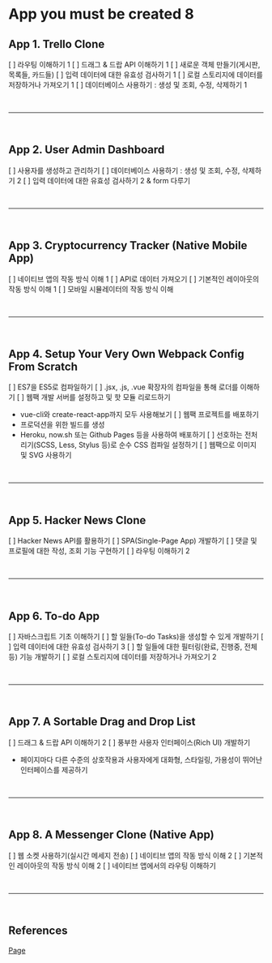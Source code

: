 # App you must be created 8
## App 1. Trello Clone
[ ] 라우팅 이해하기 1
[ ] 드래그 & 드랍 API 이해하기 1
[ ] 새로운 객체 만들기(게시판, 목록들, 카드들)
[ ] 입력 데이터에 대한 유효성 검사하기 1
[ ] 로컬 스토리지에 데이터를 저장하거나 가져오기 1
[ ] 데이터베이스 사용하기 : 생성 및 조회, 수정, 삭제하기 1

<br>
<hr>
<br>

## App 2. User Admin Dashboard
[ ] 사용자를 생성하고 관리하기
[ ] 데이터베이스 사용하기 : 생성 및 조회, 수정, 삭제하기 2
[ ] 입력 데이터에 대한 유효성 검사하기 2 & form 다루기

<br>
<hr>
<br>

## App 3. Cryptocurrency Tracker (Native Mobile App)
[ ] 네이티브 앱의 작동 방식 이해 1
[ ] API로 데이터 가져오기
[ ] 기본적인 레이아웃의 작동 방식 이해 1
[ ] 모바일 시뮬레이터의 작동 방식 이해

<br>
<hr>
<br>

## App 4. Setup Your Very Own Webpack Config From Scratch
[ ] ES7을 ES5로 컴파일하기
[ ] .jsx, .js, .vue 확장자의 컴파일을 통해 로더를 이해하기
[ ] 웹팩 개발 서버를 설정하고 및 핫 모듈 리로드하기
  - vue-cli와 create-react-app까지 모두 사용해보기
[ ] 웹팩 프로젝트를 배포하기
  - 프로덕션을 위한 빌드를 생성
  - Heroku, now.sh 또는 Github Pages 등을 사용하여 배포하기
[ ] 선호하는 전처리기(SCSS, Less, Stylus 등)로 순수 CSS 컴파일 설정하기
[ ] 웹팩으로 이미지 및 SVG 사용하기

<br>
<hr>
<br>

## App 5. Hacker News Clone
[ ] Hacker News API를 활용하기
[ ] SPA(Single-Page App) 개발하기
[ ] 댓글 및 프로필에 대한 작성, 조회 기능 구현하기
[ ] 라우팅 이해하기 2

<br>
<hr>
<br>

## App 6. To-do App
[ ] 자바스크립트 기초 이해하기
[ ] 할 일들(To-do Tasks)을 생성할 수 있게 개발하기
[ ] 입력 데이터에 대한 유효성 검사하기 3
[ ] 할 일들에 대한 필터링(완료, 진행중, 전체 등) 기능 개발하기
[ ] 로컬 스토리지에 데이터를 저장하거나 가져오기 2

<br>
<hr>
<br>

## App 7. A Sortable Drag and Drop List
[ ] 드래그 & 드랍 API 이해하기 2
[ ] 풍부한 사용자 인터페이스(Rich UI) 개발하기
  - 페이지마다 다른 수준의 상호작용과 사용자에게 대화형, 스타일링, 가용성이 뛰어난 인터페이스를 제공하기

<br>
<hr>
<br>

## App 8. A Messenger Clone (Native App)
[ ] 웹 소켓 사용하기(실시간 메세지 전송)
[ ] 네이티브 앱의 작동 방식 이해 2
[ ] 기본적인 레이아웃의 작동 방식 이해 2
[ ] 네이티브 앱에서의 라우팅 이해하기

<br>
<hr>
<br>

## References
[Page](https://betterprogramming.pub/the-secret-to-being-a-top-developer-is-building-things-heres-a-list-of-fun-apps-to-build-aac61ac0736c)
